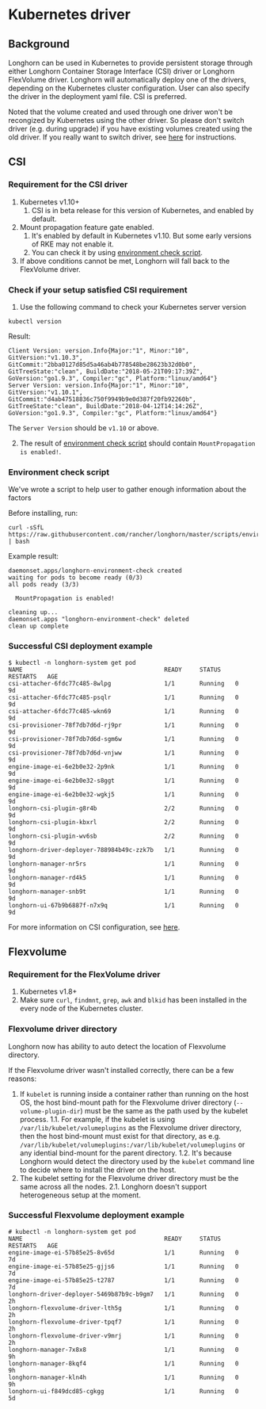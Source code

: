 # Kubernetes driver

## Background

Longhorn can be used in Kubernetes to provide persistent storage through either Longhorn Container Storage Interface (CSI) driver or Longhorn FlexVolume driver. Longhorn will automatically deploy one of the drivers, depending on the Kubernetes cluster configuration. User can also specify the driver in the deployment yaml file. CSI is preferred.

Noted that the volume created and used through one driver won't be recongized by Kubernetes using the other driver. So please don't switch driver (e.g. during upgrade) if you have existing volumes created using the old driver. If you really want to switch driver, see [here](upgrade.md#migrating-between-flexvolume-and-csi-driver) for instructions.

## CSI

### Requirement for the CSI driver

1. Kubernetes v1.10+
   1. CSI is in beta release for this version of Kubernetes, and enabled by default.
2. Mount propagation feature gate enabled.
   1. It's enabled by default in Kubernetes v1.10. But some early versions of RKE may not enable it.
   2. You can check it by using [environment check script](#environment-check-script).
3. If above conditions cannot be met, Longhorn will fall back to the FlexVolume driver.

### Check if your setup satisfied CSI requirement
1. Use the following command to check your Kubernetes server version
```
kubectl version
```
Result:
```
Client Version: version.Info{Major:"1", Minor:"10", GitVersion:"v1.10.3", GitCommit:"2bba0127d85d5a46ab4b778548be28623b32d0b0", GitTreeState:"clean", BuildDate:"2018-05-21T09:17:39Z", GoVersion:"go1.9.3", Compiler:"gc", Platform:"linux/amd64"}
Server Version: version.Info{Major:"1", Minor:"10", GitVersion:"v1.10.1", GitCommit:"d4ab47518836c750f9949b9e0d387f20fb92260b", GitTreeState:"clean", BuildDate:"2018-04-12T14:14:26Z", GoVersion:"go1.9.3", Compiler:"gc", Platform:"linux/amd64"}
```
The `Server Version` should be `v1.10` or above.

2. The result of [environment check script](#environment-check-script) should contain `MountPropagation is enabled!`.

### Environment check script

We've wrote a script to help user to gather enough information about the factors

Before installing, run:
```
curl -sSfL https://raw.githubusercontent.com/rancher/longhorn/master/scripts/environment_check.sh | bash
```
Example result:
```
daemonset.apps/longhorn-environment-check created
waiting for pods to become ready (0/3)
all pods ready (3/3)

  MountPropagation is enabled!

cleaning up...
daemonset.apps "longhorn-environment-check" deleted
clean up complete
```

### Successful CSI deployment example
```
$ kubectl -n longhorn-system get pod
NAME                                        READY     STATUS    RESTARTS   AGE
csi-attacher-6fdc77c485-8wlpg               1/1       Running   0          9d
csi-attacher-6fdc77c485-psqlr               1/1       Running   0          9d
csi-attacher-6fdc77c485-wkn69               1/1       Running   0          9d
csi-provisioner-78f7db7d6d-rj9pr            1/1       Running   0          9d
csi-provisioner-78f7db7d6d-sgm6w            1/1       Running   0          9d
csi-provisioner-78f7db7d6d-vnjww            1/1       Running   0          9d
engine-image-ei-6e2b0e32-2p9nk              1/1       Running   0          9d
engine-image-ei-6e2b0e32-s8ggt              1/1       Running   0          9d
engine-image-ei-6e2b0e32-wgkj5              1/1       Running   0          9d
longhorn-csi-plugin-g8r4b                   2/2       Running   0          9d
longhorn-csi-plugin-kbxrl                   2/2       Running   0          9d
longhorn-csi-plugin-wv6sb                   2/2       Running   0          9d
longhorn-driver-deployer-788984b49c-zzk7b   1/1       Running   0          9d
longhorn-manager-nr5rs                      1/1       Running   0          9d
longhorn-manager-rd4k5                      1/1       Running   0          9d
longhorn-manager-snb9t                      1/1       Running   0          9d
longhorn-ui-67b9b6887f-n7x9q                1/1       Running   0          9d
```

For more information on CSI configuration, see [here](csi-config.md).


## Flexvolume
### Requirement for the FlexVolume driver

1.  Kubernetes v1.8+
2.  Make sure `curl`, `findmnt`, `grep`, `awk` and `blkid` has been installed in the every node of the Kubernetes cluster.

### Flexvolume driver directory

Longhorn now has ability to auto detect the location of Flexvolume directory.

If the Flexvolume driver wasn't installed correctly, there can be a few reasons:
1. If `kubelet` is running inside a container rather than running on the host OS, the host bind-mount path for the Flexvolume driver directory (`--volume-plugin-dir`) must be the same as the path used by the kubelet process.
1.1. For example, if the kubelet is using `/var/lib/kubelet/volumeplugins` as
the Flexvolume driver directory, then the host bind-mount must exist for that
directory, as e.g. `/var/lib/kubelet/volumeplugins:/var/lib/kubelet/volumeplugins` or any idential bind-mount for the parent directory.
1.2. It's because Longhorn would detect the directory used by the `kubelet` command line to decide where to install the driver on the host.
2. The kubelet setting for the Flexvolume driver directory must be the same across all the nodes.
2.1. Longhorn doesn't support heterogeneous setup at the moment.

### Successful Flexvolume deployment example
```
# kubectl -n longhorn-system get pod
NAME                                        READY     STATUS    RESTARTS   AGE
engine-image-ei-57b85e25-8v65d              1/1       Running   0          7d
engine-image-ei-57b85e25-gjjs6              1/1       Running   0          7d
engine-image-ei-57b85e25-t2787              1/1       Running   0          7d
longhorn-driver-deployer-5469b87b9c-b9gm7   1/1       Running   0          2h
longhorn-flexvolume-driver-lth5g            1/1       Running   0          2h
longhorn-flexvolume-driver-tpqf7            1/1       Running   0          2h
longhorn-flexvolume-driver-v9mrj            1/1       Running   0          2h
longhorn-manager-7x8x8                      1/1       Running   0          9h
longhorn-manager-8kqf4                      1/1       Running   0          9h
longhorn-manager-kln4h                      1/1       Running   0          9h
longhorn-ui-f849dcd85-cgkgg                 1/1       Running   0          5d
```

